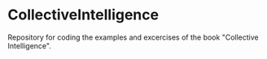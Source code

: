 # CollectiveIntelligence

Repository for coding the examples and excercises of the book "Collective Intelligence".
